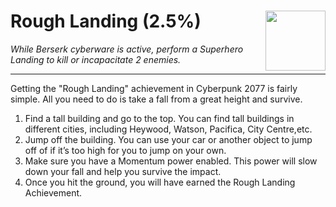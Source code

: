 # Rough Landing (2.5%) <img style="float: right;" src="https://cdn.cloudflare.steamstatic.com/steamcommunity/public/images/apps/1091500/514ebb07bb23ed93234a4f299761db840d06bbbb.jpg" width="96" height="96">

_While Berserk cyberware is active, perform a Superhero Landing to kill or incapacitate 2 enemies._

---

Getting the "Rough Landing" achievement in Cyberpunk 2077 is fairly simple. All you need to do is take a fall from a great height and survive.

1. Find a tall building and go to the top. You can find tall buildings in different cities, including Heywood, Watson, Pacifica, City Centre,etc. 
2. Jump off the building. You can use your car or another object to jump off of if it’s too high for you to jump on your own.
3. Make sure you have a Momentum power enabled. This power will slow down your fall and help you survive the impact.
4. Once you hit the ground, you will have earned the Rough Landing Achievement.